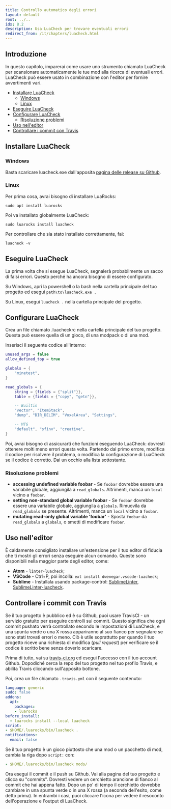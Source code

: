 ```yaml
---
title: Controllo automatico degli errori
layout: default
root: ../..
idx: 8.2
description: Usa LuaCheck per trovare eventuali errori
redirect_from: /it/chapters/luacheck.html
---
```


## Introduzione <!-- omit in toc -->

In questo capitolo, imparerai come usare uno strumento chiamato LuaCheck per scansionare automaticamente le tue mod alla ricerca di eventuali errori.
LuaCheck può essere usato in combinazione con l'editor per fornire avvertimenti vari.

- [Installare LuaCheck](#installare-luacheck)
	- [Windows](#windows)
	- [Linux](#linux)
- [Eseguire LuaCheck](#eseguire-luacheck)
- [Configurare LuaCheck](#configurare-luacheck)
	- [Risoluzione problemi](#risoluzione-problemi)
- [Uso nell'editor](#uso-nelleditor)
- [Controllare i commit con Travis](#controllare-i-commit-con-travis)

## Installare LuaCheck

### Windows

Basta scaricare luacheck.exe dall'apposita [pagina delle release su Github](https://github.com/mpeterv/luacheck/releases).

### Linux

Per prima cosa, avrai bisogno di installare LuaRocks:

    sudo apt install luarocks

Poi va installato globalmente LuaCheck:

    sudo luarocks install luacheck

Per controllare che sia stato installato correttamente, fai:

    luacheck -v

## Eseguire LuaCheck

La prima volta che si esegue LuaCheck, segnalerà probabilmente un sacco di falsi errori.
Questo perché ha ancora bisogno di essere configurato.

Su Windows, apri la powershell o la bash nella cartella principale del tuo progetto ed esegui `path\to\luacheck.exe .`

Su Linux, esegui `luacheck .` nella cartella principale del progetto.

## Configurare LuaCheck

Crea un file chiamato .luacheckrc nella cartella principale del tuo progetto.
Questa può essere quella di un gioco, di una modpack o di una mod.

Inserisci il seguente codice all'interno:

```lua
unused_args = false
allow_defined_top = true

globals = {
    "minetest",
}

read_globals = {
    string = {fields = {"split"}},
    table = {fields = {"copy", "getn"}},

    -- Builtin
    "vector", "ItemStack",
    "dump", "DIR_DELIM", "VoxelArea", "Settings",

    -- MTG
    "default", "sfinv", "creative",
}
```

Poi, avrai bisogno di assicurarti che funzioni eseguendo LuaCheck: dovresti ottenere molti meno errori questa volta.
Partendo dal primo errore, modifica il codice per risolvere il problema, o modifica la configurazione di LuaCheck se il codice è corretto.
Dai un occhio alla lista sottostante.

### Risoluzione problemi

* **accessing undefined variable foobar** - Se `foobar` dovrebbe essere una variabile globale, aggiungila a `read_globals`.
  Altrimenti, manca un `local` vicino a `foobar`.
* **setting non-standard global variable foobar** - Se `foobar` dovrebbe essere una variabile globale, aggiungila a `globals`.
  Rimuovila da `read_globals` se presente.
  Altrimenti, manca un `local` vicino a `foobar`.
* **mutating read-only global variable 'foobar'** - Sposta `foobar` da `read_globals` a `globals`, o smetti di modificare `foobar`.

## Uso nell'editor

È caldamente consigliato installare un'estensione per il tuo editor di fiducia che ti mostri gli errori senza eseguire alcun comando.
Queste sono disponibili nella maggior parte degli editor, come:

* **Atom** - `linter-luacheck`;
* **VSCode** - Ctrl+P, poi incolla: `ext install dwenegar.vscode-luacheck`;
* **Sublime** - Installala usando package-control:
        [SublimeLinter](https://github.com/SublimeLinter/SublimeLinter),
        [SublimeLinter-luacheck](https://github.com/SublimeLinter/SublimeLinter-luacheck).

## Controllare i commit con Travis

Se il tuo progetto è pubblico ed è su Github, puoi usare TravisCI - un servizio gratuito per eseguire controlli sui commit.
Questo significa che ogni commit pushato verrà controllato secondo le impostazioni di LuaCheck, e una spunta verde o una X rossa appariranno al suo fianco per segnalare se sono stati trovati errori o meno.
Ciò è utile soprattutto per quando il tuo progetto riceve una richiesta di modifica (*pull request*) per verificare se il codice è scritto bene senza doverlo scaricare.

Prima di tutto, vai su [travis-ci.org](https://travis-ci.org/) ed esegui l'accesso con il tuo account Github.
Dopodiché cerca la repo del tuo progetto nel tuo profilo Travis, e abilita Travis cliccando sull'apposito bottone.

Poi, crea un file chiamato `.travis.yml` con il seguente contenuto:

```yml
language: generic
sudo: false
addons:
  apt:
    packages:
    - luarocks
before_install:
  - luarocks install --local luacheck
script:
- $HOME/.luarocks/bin/luacheck .
notifications:
  email: false
```

Se il tuo progetto è un gioco piuttosto che una mod o un pacchetto di mod, cambia la riga dopo `script:` con:

```yml
- $HOME/.luarocks/bin/luacheck mods/
```

Ora esegui il commit e il push su Github.
Vai alla pagina del tuo progetto e clicca su "commits".
Dovresti vedere un cerchietto arancione di fianco al commit che hai appena fatto.
Dopo un po' di tempo il cerchietto dovrebbe cambiare in una spunta verde o in una X rossa (a seconda dell'esito, come detto prima).
In entrambi i casi, puoi cliccare l'icona per vedere il resoconto dell'operazione e l'output di LuaCheck.
